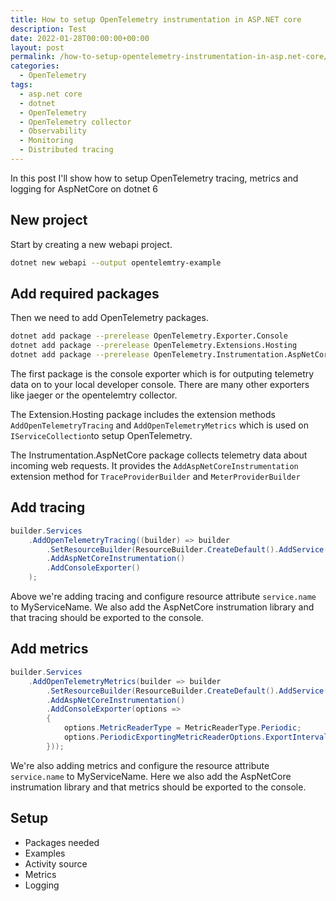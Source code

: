 ```yaml
---
title: How to setup OpenTelemetry instrumentation in ASP.NET core
description: Test
date: 2022-01-28T00:00:00+00:00
layout: post
permalink: /how-to-setup-opentelemetry-instrumentation-in-asp.net-core/
categories:
  - OpenTelemetry
tags:
  - asp.net core
  - dotnet
  - OpenTelemetry
  - OpenTelemetry collector
  - Observability
  - Monitoring
  - Distributed tracing
---
```


In this post I'll show how to setup OpenTelemetry tracing, metrics and logging for AspNetCore on dotnet 6

## New project
Start by creating a new webapi project.
```sh
dotnet new webapi --output opentelemtry-example
```

## Add required packages
Then we need to add OpenTelemetry packages.
```sh
dotnet add package --prerelease OpenTelemetry.Exporter.Console
dotnet add package --prerelease OpenTelemetry.Extensions.Hosting
dotnet add package --prerelease OpenTelemetry.Instrumentation.AspNetCore
```
The first package is the console exporter which is for outputing telemetry data on to your local developer console. There are many other exporters like jaeger or the opentelemtry collector.

The Extension.Hosting package includes the extension methods `AddOpenTelemetryTracing` and `AddOpenTelemetryMetrics` which is used on `IServiceCollection`to setup OpenTelemetry.

The Instrumentation.AspNetCore package collects telemetry data about incoming web requests. It provides the `AddAspNetCoreInstrumentation` extension method for `TraceProviderBuilder` and `MeterProviderBuilder`

## Add tracing
```cs
builder.Services
    .AddOpenTelemetryTracing((builder) => builder
        .SetResourceBuilder(ResourceBuilder.CreateDefault().AddService("MyServiceName"))
        .AddAspNetCoreInstrumentation()
        .AddConsoleExporter()
    );
```
Above we're adding tracing and configure resource attribute `service.name` to MyServiceName. We also add the AspNetCore instrumation library and that tracing should be exported to the console.

## Add metrics
```cs
builder.Services
    .AddOpenTelemetryMetrics(builder => builder
        .SetResourceBuilder(ResourceBuilder.CreateDefault().AddService("MyServiceName"))
        .AddAspNetCoreInstrumentation()
        .AddConsoleExporter(options =>
        {
            options.MetricReaderType = MetricReaderType.Periodic;
            options.PeriodicExportingMetricReaderOptions.ExportIntervalMilliseconds = 5000;
        }));
```
We're also adding metrics and configure the resource attribute `service.name` to MyServiceName. Here we also add the AspNetCore instrumation library and that metrics should be exported to the console. 


## Setup
* Packages needed
* Examples
* Activity source
* Metrics
* Logging
